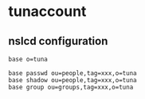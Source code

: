 # tunaccount

## nslcd configuration

```
base o=tuna

base passwd ou=people,tag=xxx,o=tuna
base shadow ou=people,tag=xxx,o=tuna
base group ou=groups,tag=xxx,o=tuna
```
